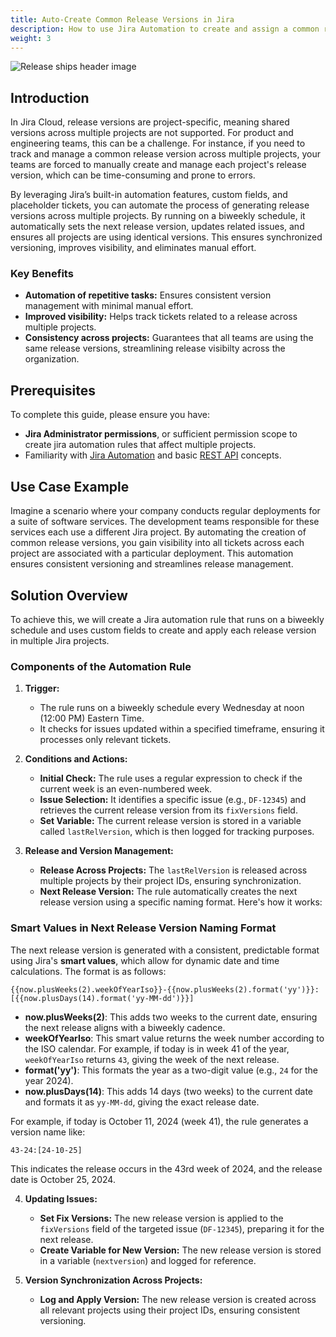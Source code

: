```yaml
---
title: Auto-Create Common Release Versions in Jira
description: How to use Jira Automation to create and assign a common release version to multiple projects. 
weight: 3
---
```


![Release ships header image](/images/ship/ships.png)

## Introduction

In Jira Cloud, release versions are project-specific, meaning shared versions across multiple projects are not supported. For product and engineering teams, this can be a challenge. For instance, if you need to track and manage a common release version across multiple projects, your teams are forced to manually create and manage each project's release version, which can be time-consuming and prone to errors.

By leveraging Jira’s built-in automation features, custom fields, and placeholder tickets, you can automate the process of generating release versions across multiple projects. By running on a biweekly schedule, it automatically sets the next release version, updates related issues, and ensures all projects are using identical versions. This ensures synchronized versioning, improves visibility, and eliminates manual effort.

### Key Benefits
- **Automation of repetitive tasks:** Ensures consistent version management with minimal manual effort.
- **Improved visibility:** Helps track tickets related to a release across multiple projects.
- **Consistency across projects:** Guarantees that all teams are using the same release versions, streamlining release visibilty across the organization.

## Prerequisites
To complete this guide, please ensure you have:
- **Jira Administrator permissions**, or sufficient permission scope to create jira automation rules that affect multiple projects.
- Familiarity with [Jira Automation](https://support.atlassian.com/cloud-automation/docs/jira-cloud-automation/) and basic [REST API](https://aws.amazon.com/what-is/api/) concepts.

## Use Case Example

Imagine a scenario where your company conducts regular deployments for a suite of software services. The development teams responsible for these services each use a different Jira project. By automating the creation of common release versions, you gain visibility into all tickets across each project are associated with a particular deployment. This automation ensures consistent versioning and streamlines release management.

## Solution Overview

To achieve this, we will create a Jira automation rule that runs on a biweekly schedule and uses custom fields to create and apply each release version in multiple Jira projects.

### Components of the Automation Rule

1. **Trigger:**
   - The rule runs on a biweekly schedule every Wednesday at noon (12:00 PM) Eastern Time.
   - It checks for issues updated within a specified timeframe, ensuring it processes only relevant tickets.

2. **Conditions and Actions:**
   - **Initial Check:** The rule uses a regular expression to check if the current week is an even-numbered week.
   - **Issue Selection:** It identifies a specific issue (e.g., `DF-12345`) and retrieves the current release version from its `fixVersions` field.
   - **Set Variable:** The current release version is stored in a variable called `lastRelVersion`, which is then logged for tracking purposes.

3. **Release and Version Management:**
   - **Release Across Projects:** The `lastRelVersion` is released across multiple projects by their project IDs, ensuring synchronization.
   - **Next Release Version:** The rule automatically creates the next release version using a specific naming format. Here's how it works:

### Smart Values in Next Release Version Naming Format

The next release version is generated with a consistent, predictable format using Jira's **smart values**, which allow for dynamic date and time calculations. The format is as follows:

```
{{now.plusWeeks(2).weekOfYearIso}}-{{now.plusWeeks(2).format('yy')}}:[{{now.plusDays(14).format('yy-MM-dd')}}]
```

- **now.plusWeeks(2)**: This adds two weeks to the current date, ensuring the next release aligns with a biweekly cadence.
- **weekOfYearIso**: This smart value returns the week number according to the ISO calendar. For example, if today is in week 41 of the year, `weekOfYearIso` returns `43`, giving the week of the next release.
- **format('yy')**: This formats the year as a two-digit value (e.g., `24` for the year 2024). 
- **now.plusDays(14)**: This adds 14 days (two weeks) to the current date and formats it as `yy-MM-dd`, giving the exact release date.

For example, if today is October 11, 2024 (week 41), the rule generates a version name like:

```
43-24:[24-10-25]
```

This indicates the release occurs in the 43rd week of 2024, and the release date is October 25, 2024.

4. **Updating Issues:**
   - **Set Fix Versions:** The new release version is applied to the `fixVersions` field of the targeted issue (`DF-12345`), preparing it for the next release.
   - **Create Variable for New Version:** The new release version is stored in a variable (`nextversion`) and logged for reference.

5. **Version Synchronization Across Projects:**
   - **Log and Apply Version:** The new release version is created across all relevant projects using their project IDs, ensuring consistent versioning.